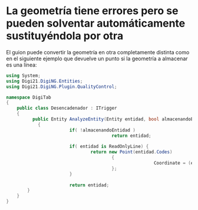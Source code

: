 # La geometría tiene errores pero se pueden solventar automáticamente sustituyéndola por otra

El guion puede convertir la geometría en otra completamente distinta como en el siguiente ejemplo que devuelve un punto si la geometría a almacenar es una línea:

```csharp
using System;
using Digi21.DigiNG.Entities;
using Digi21.DigiNG.Plugin.QualityControl;

namespace DigiTab
{
    public class Desencadenador : ITrigger 
    {
	      public Entity AnalyzeEntity(Entity entidad, bool almacenandoEntidad) 
		    {
						if( !almacenandoEntidad )
										return entidad;
										
						if( entidad is ReadOnlyLine) {
						        return new Point(entidad.Codes)
										{
														Coordinate = (entidad as ReadOnlyLine).Points[0]
										};
						}
						
						return entidad;
        }
    }
}
```

